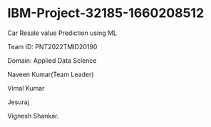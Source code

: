 # IBM-Project-32185-1660208512
Car Resale value Prediction using ML

Team ID: PNT2022TMID20190

Domain: Applied Data Science

Naveen Kumar(Team Leader)

Vimal Kumar

Jesuraj

Vignesh Shankar.
